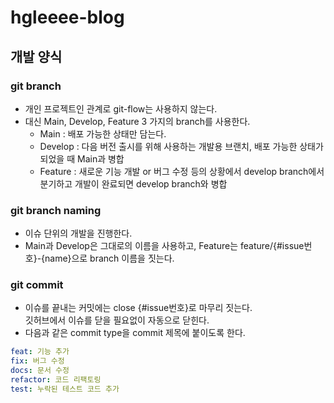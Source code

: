 # hgleeee-blog

## 개발 양식
### git branch
- 개인 프로젝트인 관계로 git-flow는 사용하지 않는다.
- 대신 Main, Develop, Feature 3 가지의 branch를 사용한다.
    - Main : 배포 가능한 상태만 담는다.
    - Develop : 다음 버전 출시를 위해 사용하는 개발용 브랜치, 배포 가능한 상태가 되었을 때 Main과 병합
    - Feature : 새로운 기능 개발 or 버그 수정 등의 상황에서 develop branch에서 분기하고 개발이 완료되면 develop branch와 병합

### git branch naming
- 이슈 단위의 개발을 진행한다.
- Main과 Develop은 그대로의 이름을 사용하고, Feature는 feature/{#issue번호}-{name}으로 branch 이름을 짓는다.


### git commit
- 이슈를 끝내는 커밋에는 close {#issue번호}로 마무리 짓는다.<br>깃허브에서 이슈를 닫을 필요없이 자동으로 닫힌다.
- 다음과 같은 commit type을 commit 제목에 붙이도록 한다.

```yaml
feat: 기능 추가
fix: 버그 수정
docs: 문서 수정
refactor: 코드 리팩토링
test: 누락된 테스트 코드 추가
```
